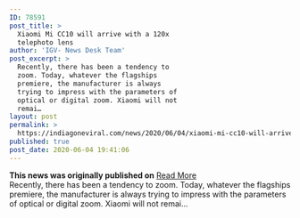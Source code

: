 ```yaml
---
ID: 78591
post_title: >
  Xiaomi Mi CC10 will arrive with a 120x
  telephoto lens
author: 'IGV- News Desk Team'
post_excerpt: >
  Recently, there has been a tendency to
  zoom. Today, whatever the flagships
  premiere, the manufacturer is always
  trying to impress with the parameters of
  optical or digital zoom. Xiaomi will not
  remai…
layout: post
permalink: >
  https://indiagoneviral.com/news/2020/06/04/xiaomi-mi-cc10-will-arrive-with-a-120x-telephoto-lens/78591/india-gone-viral/
published: true
post_date: 2020-06-04 19:41:06
---
```

<b>This news was originally published on</b> <a href="https://www.gizchina.com/2020/06/04/xiaomi-mi-cc10-will-arrive-with-a-120x-telephoto-lens/" class="button purchase" rel="nofollow noopener noreferrer" target="_blank">Read More</a> <br/>Recently, there has been a tendency to zoom. Today, whatever the flagships premiere, the manufacturer is always trying to impress with the parameters of optical or digital zoom. Xiaomi will not remai…